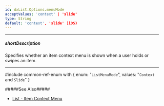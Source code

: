 ```yaml
---
id: dxList.Options.menuMode
acceptValues: 'context' | 'slide'
type: String
default: 'context', 'slide' (iOS)
---
```

---
##### shortDescription
Specifies whether an item context menu is shown when a user holds or swipes an item.

---
#include common-ref-enum with {
    enum: "`ListMenuMode`",
    values: "`Context` and `Slide`"
}

#####See Also#####
- [List - Item Context Menu](/Documentation/Guide/Widgets/List/Item_Context_Menu/)